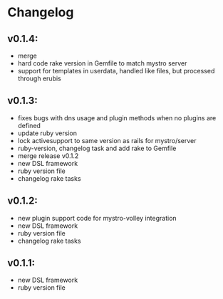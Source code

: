 # Changelog

## v0.1.4:
* merge
* hard code rake version in Gemfile to match mystro server
* support for templates in userdata, handled like files, but processed through erubis

## v0.1.3:
* fixes bugs with dns usage and plugin methods when no plugins are defined
* update ruby version
* lock activesupport to same version as rails for mystro/server
* ruby-version, changelog task and add rake to Gemfile
* merge release v0.1.2
* new DSL framework
* ruby version file
* changelog rake tasks

## v0.1.2:
* new plugin support code for mystro-volley integration
* new DSL framework
* ruby version file
* changelog rake tasks

## v0.1.1:
* new DSL framework
* ruby version file

